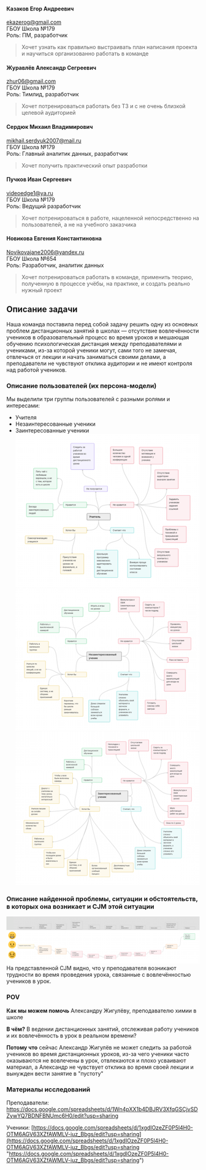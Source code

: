 #### Казаков Егор Андреевич
ekazerog@gmail.com  
ГБОУ Школа №179   
Роль: ПМ, разработчик
> Хочет узнать как правильно выстраивать план написания проекта и научиться организованно работать в команде
#### Журавлёв Александр Сегреевич 
zhur06@gmail.com   
ГБОУ Школа №179   
Роль: Тимлид, разработчик
>Хочет потренироваться работать без ТЗ и с не очень близкой целевой аудиторией
#### Сердюк Михаил Владимирович 
mikhail.serdyuk2007@mail.ru  
ГБОУ Школа №179   
Роль: Главный аналитик данных, разработчик
>Хочет получить практический опыт разработки
#### Пучков Иван Сергеевич  
videoedge1@ya.ru  
ГБОУ Школа №179   
Роль: Ведущий разработчик  
>Хочет потренироваться в работе, нацеленной непосредственно на пользователей, а не на учебного заказчика
#### Новикова Евгения Константиновна  
Novikovajane2006@yandex.ru  
ГБОУ Школа №654  
Роль: Разработчик, аналитик данных  
>Хочет потренироваться работать в команде, применить теорию, полученную в процессе учёбы, на практике, и создать реально нужный проект

## Описание задачи
Наша команда поставила перед собой задачу решить одну из основных проблем дистанционных занятий в школах — отсутствие вовлечённости учеников в образовательный процесс во время уроков и мешающая обучению психологическая дистанция между преподавателями и учениками, из-за которой ученики могут, сами того не замечая, отвлечься от лекции и начать заниматься своими делами, а преподаватели не чувствуют отклика аудитории и не имеют контроля над работой учеников.
### Описание пользователей (их персона-модели)
Мы выделили три группы пользователей с разными ролями и интересами:
- Учителя
- Незаинтересованные ученики
- Заинтересованные ученики
![Учителя](/files/req/Prsona-model/img/Teacher.png)
![Незаинтересованный ученик](/files/req/Prsona-model/img/Student%20(незаинтересованный).png)
![Заинтересованный ученик](/files/req/Prsona-model/img/Student%20(заинтересованный).png)
### Описание найденной проблемы, ситуации и обстоятельств, в которых она возникает и CJM этой ситуации
![CJM](/files/req/CJM/img/rect3%20(3).png)
На представленной CJM видно, что у преподавателя возникают трудности во время проведения урока, связанные с вовлечённостью учеников в урок.
### POV
**Как мы можем помочь** Александру Жигулёву, преподавателю химии в школе
  
**В чём?** В ведении дистанционных занятий, отслеживая работу учеников и их вовлечённость в урок в реальном времени?  
  
**Потому что** сейчас Александр Жигулёв не может следить за работой учеников во время дистанционных уроков, из-за чего ученики часто оказываются не вовлечены в урок, отвлекаются и плохо усваивают материал, а Александр не чувствует отклика во время своей лекции и вынужден вести занятие в "пустоту"

### Материалы исследований
Преподаватели:  
https://docs.google.com/spreadsheets/d/1Wn4pXX1b4DBJRV3XfqGSCjvSDZywYQ7BDNFBNUmc6H0/edit?usp=sharing

Ученики:
[https://docs.google.com/spreadsheets/d/1xgdIOzeZF0P5l4H0-OTM6AGV63XZfAWMLV-iuz_Bbgs/edit?usp=sharing](https://docs.google.com/spreadsheets/d/1xgdIOzeZF0P5l4H0-OTM6AGV63XZfAWMLV-iuz_Bbgs/edit?usp=sharing "https://docs.google.com/spreadsheets/d/1xgdIOzeZF0P5l4H0-OTM6AGV63XZfAWMLV-iuz_Bbgs/edit?usp=sharing")
